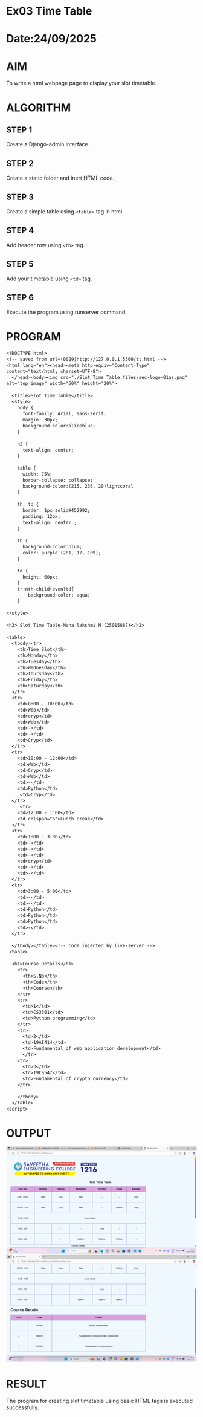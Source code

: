 # Ex03 Time Table
# Date:24/09/2025
# AIM
To write a html webpage page to display your slot timetable.

# ALGORITHM
## STEP 1
Create a Django-admin Interface.

## STEP 2
Create a static folder and inert HTML code.

## STEP 3
Create a simple table using `<table>` tag in html.

## STEP 4
Add header row using `<th>` tag.

## STEP 5
Add your timetable using `<td>` tag.

## STEP 6
Execute the program using runserver command.

# PROGRAM
```
<!DOCTYPE html>
<!-- saved from url=(0029)http://127.0.0.1:5500/tt.html -->
<html lang="en"><head><meta http-equiv="Content-Type" content="text/html; charset=UTF-8">
  </head><body><img src="./Slot Time Table_files/sec-logo-01as.png" alt="top image" width="50%" height="20%">

  <title>Slot Time Table</title>
  <style>
    body {
      font-family: Arial, sans-serif;
      margin: 30px;
      background-color:aliceblue;
    }

    h2 {
      text-align: center;
    }

    table {
      width: 75%;
      border-collapse: collapse;
      background-color:(215, 236, 20)lightcoral
    }

    th, td {
      border: 1px solid#452992;
      padding: 12px;
      text-align: center ;
    }

    th {
      background-color:plum;
      color: purple (201, 17, 109);
    }

    td {
      height: 60px;
    }
    tr:nth-child(even)td{
        background-color: aqua;
    }
    
</style>

<h2> Slot Time Table-Maha lakshmi M (25015887)</h2>

<table>
  <tbody><tr>
    <th>Time Slot</th>
    <th>Monday</th>
    <th>Tuesday</th>
    <th>Wednesday</th>
    <th>Thursday</th>
    <th>Friday</th>
    <th>Saturday</th>
  </tr>
  <tr>
    <td>8:00 - 10:00</td>
    <td>Web</td>
    <td>cryp</td>
    <td>Web</td>
    <td>-</td>
    <td>-</td>
    <td>Cryp</td>
  </tr>
  <tr>
    <td>10:00 - 12:00</td>
    <td>Web</td>
    <td>Cryp</td>
    <td>Web</td>
    <td>-</td>
    <td>Python</td>
     <td>Cryp</td>
  </tr>
     <tr>
    <td>12:00 - 1:00</td>
    <td colspan="6">Lunch Break</td>
  </tr>
  <tr>
    <td>1:00 - 3:00</td>
    <td>-</td>
    <td>-</td>
    <td>-</td>
    <td>cryp</td>
    <td>-</td>
    <td>-</td>
  </tr>
  <tr>
    <td>3:00 - 5:00</td>
    <td>-</td>
    <td>-</td>
    <td>Python</td>
    <td>Python</td>
    <td>Python</td>
    <td>-</td>
  </tr>

  </tbody></table><!-- Code injected by live-server -->
 <table>
    
  <h1>Course Details</h1>
    <tr>
      <th>S.No</th>
      <th>Code</th>
      <th>Course</th>
    </tr>
    <tr>
      <td>1</td>
      <td>CS3301</td>
      <td>Python programming</td>
    </tr>
    <tr>
      <td>2</td>
      <td>19AI414</td>
      <td>Fundamental of web application development</td>
      </tr>
    <tr>
      <td>3</td>
      <td>19CS547</td>
      <td>Fundamental of crypto currency</td>
    </tr>

    </tbody>
  </table>
<script>
```
# OUTPUT
![alt text](<Screenshot 2025-09-22 204951.png>)
![alt text](<Screenshot 2025-09-24 093605.png>)

# RESULT
The program for creating slot timetable using basic HTML tags is executed successfully.
